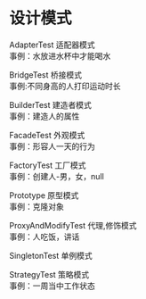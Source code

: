 # 设计模式
AdapterTest 适配器模式   
事例：水放进水杯中才能喝水

BridgeTest   桥接模式                   
事例:不同身高的人打印运动时长

BuilderTest  建造者模式                  
事例：建造人的属性

FacadeTest   外观模式                   
事例：形容人一天的行为

FactoryTest  工厂模式                  
事例：创建人-男，女，null

Prototype    原型模式    
事例：克隆对象

ProxyAndModifyTest  代理,修饰模式   
事例：人吃饭，讲话

SingletonTest 单例模式  

StrategyTest  策略模式   
事例：一周当中工作状态